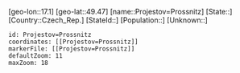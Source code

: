 ﻿---
location: [49.47,17.1]
mapzoom: [7,12] 
mapmarker: city 
type: City
tags:
- geo/City


SpocWebEntityId: 33532
isDeleted: false
confidential: public

---
[geo-lon::17.1]
[geo-lat::49.47]
[name::Projestov=Prossnitz]
[State::]
[Country::Czech_Rep.]
[StateId::]
[Population::]
[Unknown::]


```leaflet
id: Projestov=Prossnitz
coordinates: [[Projestov=Prossnitz]]
markerFile: [[Projestov=Prossnitz]]
defaultZoom: 11 
maxZoom: 18
```

